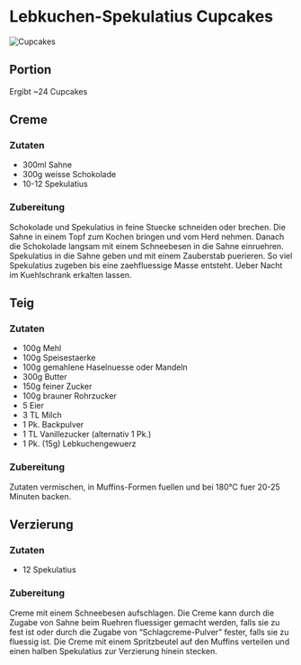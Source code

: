 # Lebkuchen-Spekulatius Cupcakes

![Cupcakes](https://raw.github.com/lociii/rezepte/master/images/cupcakes/lebkuchen-spekulatius.jpg)

## Portion
Ergibt ~24 Cupcakes

## Creme
### Zutaten
* 300ml Sahne
* 300g weisse Schokolade
* 10-12 Spekulatius

### Zubereitung
Schokolade und Spekulatius in feine Stuecke schneiden oder brechen. Die Sahne in einem Topf zum Kochen bringen und vom Herd nehmen. Danach die Schokolade langsam mit einem Schneebesen in die Sahne einruehren.
Spekulatius in die Sahne geben und mit einem Zauberstab puerieren. So viel Spekulatius zugeben bis eine zaehfluessige Masse entsteht.
Ueber Nacht im Kuehlschrank erkalten lassen.

## Teig
### Zutaten
* 100g Mehl
* 100g Speisestaerke
* 100g gemahlene Haselnuesse oder Mandeln
* 300g Butter
* 150g feiner Zucker
* 100g brauner Rohrzucker
* 5 Eier
* 3 TL Milch
* 1 Pk. Backpulver
* 1 TL Vanillezucker (alternativ 1 Pk.)
* 1 Pk. (15g) Lebkuchengewuerz

### Zubereitung
Zutaten vermischen, in Muffins-Formen fuellen und bei 180°C fuer 20-25 Minuten backen.

## Verzierung
### Zutaten
* 12 Spekulatius

### Zubereitung
Creme mit einem Schneebesen aufschlagen. Die Creme kann durch die Zugabe von Sahne beim Ruehren fluessiger gemacht werden, falls sie zu fest ist oder durch die Zugabe von “Schlagcreme-Pulver” fester, falls sie zu fluessig ist.
Die Creme mit einem Spritzbeutel auf den Muffins verteilen und einen halben Spekulatius zur Verzierung hinein stecken.
